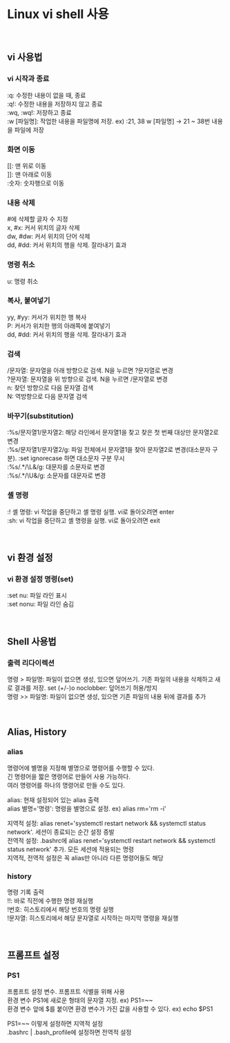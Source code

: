 # Linux vi shell 사용

<br/>

## vi 사용법
### vi 시작과 종료
:q: 수정한 내용이 없을 때, 종료  
:q!: 수정한 내용을 저장하지 않고 종료  
:wq, :wq!: 저장하고 종료  
:w [파일명]: 작업한 내용을 파일명에 저장. ex) :21, 38 w [파일명] -> 21 ~ 38번 내용을 파일에 저장  

### 화면 이동
[[: 맨 위로 이동  
]]: 맨 아래로 이동  
:숫자: 숫자행으로 이동  

### 내용 삭제
#에 삭제할 글자 수 지정  
x, #x: 커서 위치의 글자 삭제  
dw, #dw: 커서 위치의 단어 삭제  
dd, #dd: 커서 위치의 행을 삭제. 잘라내기 효과  

### 명령 취소
u: 명령 취소

### 복사, 붙여넣기
yy, #yy: 커서가 위치한 행 복사  
P: 커서가 위치한 행의 아래쪽에 붙여넣기  
dd, #dd: 커서 위치의 행을 삭제. 잘라내기 효과  

### 검색
/문자열: 문자열을 아래 방향으로 검색. N을 누르면 ?문자열로 변경  
?문자열: 문자열을 위 방향으로 검색. N을 누르면 /문자열로 변경  
n: 찾던 방향으로 다음 문자열 검색  
N: 역방향으로 다음 문자열 검색  

### 바꾸기(substitution)
:%s/문자열1/문자열2: 해당 라인에서 문자열1을 찾고 찾은 첫 번째 대상만 문자열2로 변경  
:%s/문자열1/문자열2/g: 파일 전체에서 문자열1을 찾아 문자열2로 변경(대소문자 구분). :set ignorecase 하면 대소문자 구분 무시  
:%s/.\*/\L&/g: 대문자를 소문자로 변경  
:%s/.\*/\U&/g: 소문자를 대문자로 변경

### 셸 명령
:! 셸 명령: vi 작업을 중단하고 셸 명령 실행. vi로 돌아오려면 enter  
:sh: vi 작업을 중단하고 셸 명령을 실행. vi로 돌아오려면 exit

<br/>

## vi 환경 설정
### vi 환경 설정 명령(set)
:set nu: 파일 라인 표시  
:set nonu: 파일 라인 숨김  


<br/>

## Shell 사용법
### 출력 리다이렉션
명령 > 파일명: 파일이 없으면 생성, 있으면 덮어쓰기. 기존 파일의 내용을 삭제하고 새로 결과를 저장. set (+/-)o noclobber: 덮어쓰기 허용/방지  
명령 >> 파일명: 파일이 없으면 생성, 있으면 기존 파일의 내용 뒤에 결과를 추가

<br/>

## Alias, History
### alias
명령어에 별명을 지정해 별명으로 명령어를 수행할 수 있다.  
긴 명령어을 짧은 명령어로 만들어 사용 가능하다.  
여러 명령어를 하나의 명령어로 만들 수도 있다.

alias: 현재 설정되어 있는 alias 출력  
alias 별명='명령': 명령을 별명으로 설정. ex) alias rm='rm -i'  

지역적 설정: alias renet='systemctl restart network && systemctl status network'. 세션이 종료되는 순간 설정 증발  
전역적 설정: .bashrc에 alias renet='systemctl restart network && systemctl status network' 추가. 모든 세션에 적용되는 명령  
지역적, 전역적 설정은 꼭 alias만 아니라 다른 명령어들도 해당

### history
명령 기록 출력  
!!: 바로 직전에 수행한 명령 재실행  
!번호: 히스토리에서 해당 번호의 명령 실행  
!문자열: 히스토리에서 해당 문자열로 시작하는 마지막 명령을 재실행  

<br/>

## 프롬프트 설정
### PS1
프롬프트 설정 변수. 프롬프트 식별을 위해 사용  
환경 변수 PS1에 새로운 형태의 문자열 지정. ex) PS1=~~  
환경 변수 앞에 $를 붙이면 환경 변수가 가진 값을 사용할 수 있다. ex) echo $PS1  

PS1=~~ 이렇게 설정하면 지역적 설정  
.bashrc | .bash_profile에 설정하면 전역적 설정


